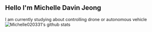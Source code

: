 ## Hello I'm Michelle Davin Jeong

I am currently studying about controlling drone or autonomous vehicle
![Michelle020331's github stats](https://github-readme-stats.vercel.app/api?username=Michelle020331)
